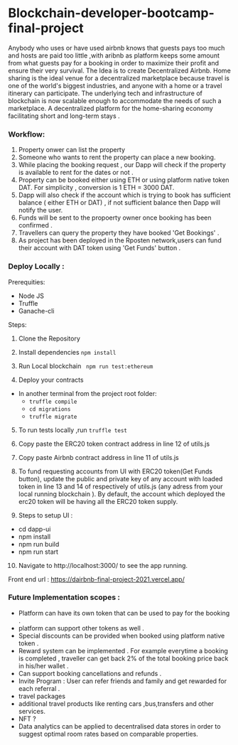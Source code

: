 # Blockchain-developer-bootcamp-final-project

Anybody who uses or have used airbnb knows that guests pays too much and hosts are paid too little ,with aribnb as platform keeps some amount from what guests pay for a booking in order to maximize their profit and ensure their very survival. 
The Idea is to create Decentralized Airbnb. Home sharing is the ideal venue for a decentralized marketplace because travel is one of the world's biggest industries, and anyone with a home or a travel itinerary can participate. The underlying tech and infrastructure of blockchain is now scalable enough to accommodate the needs of such a marketplace. A decentralized platform for the home-sharing economy facilitating short and long-term stays .


### Workflow:
1) Property onwer can list the property 
2) Someone who wants to rent the property can place a new booking.
3) While placing the booking request , our Dapp will check if the property is available to rent for the dates or not .
5) Property can be booked either using ETH or using platform native token DAT. For simplicity , conversion is 1 ETH = 3000 DAT. 
6) Dapp will also check if the account which is trying to book has sufficient balance ( either ETH or DAT) , if not sufficient balance then Dapp will notify the user. 
7) Funds will be sent to the propoerty owner once booking has been confirmed .
8) Travellers can query the property they have booked 'Get Bookings' .
9) As project has been deployed in the Rposten network,users can fund their account with DAT token using 'Get Funds' button . 


### Deploy Locally :

Prerequities:
 - Node JS
 - Truffle
 - Ganache-cli

Steps:

1) Clone the Repository
2) Install dependencies
  `npm install`
3) Run Local blockchain 
` npm run test:ethereum`
 
4) Deploy your contracts
  - In another terminal from the project root folder:
    -  `truffle compile`
    -  `cd migrations`
    -  `truffle migrate`
  
5) To run tests locally ,run  `truffle test`
6) Copy paste the ERC20 token contract address in line 12 of utils.js
7) Copy paste Airbnb contract address in line 11 of utils.js
9) To fund requesting accounts from UI with ERC20 token(Get Funds button), update the public and private key of any account with loaded token in line 13 and 14 of respectively of utils.js (any adress from your local running blockchain ). By default, the account which deployed the erc20 token will be having all the ERC20 token supply.
 
9) Steps to setup UI :
- cd dapp-ui
- npm install
- npm run build
- npm run start

10) Navigate to http://localhost:3000/ to see the app running.


Front end url :
https://dairbnb-final-project-2021.vercel.app/


### Future Implementation scopes : 
- Platform can have its own token that can be used to pay for the booking .
- platform can support other tokens as well .
- Special discounts can be provided when booked using platform native token .
- Reward system can be implemented . For example everytime a booking is completed , traveller can get back 2% of the total booking price back in his/her wallet .
- Can support booking cancellations and refunds . 
- Invite Program : User can refer friends and family and get rewarded for each referral .
- travel packages
- additional travel products like renting cars ,bus,transfers and other services.
- NFT ?
- Data analytics can be  applied to decentralised data stores in order to suggest optimal room rates based on comparable properties.

